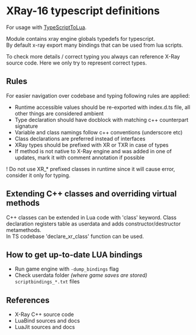 # XRay-16 typescript definitions

For usage with [TypeScriptToLua](https://typescripttolua.github.io/docs/getting-started).

<p>
Module contains xray engine globals typedefs for typescript. <br/>
By default x-ray export many bindings that can be used from lua scripts.

To check more details / correct typing you always can reference X-Ray source code.
Here we only try to represent correct types.
</p>

## Rules

For easier navigation over codebase and typing following rules are applied:

 - Runtime accessible values should be re-exported with index.d.ts file, all other things are considered ambient
 - Type declaration should have docblock with matching c++ counterpart signature
 - Variable and class namings follow c++ conventions (underscore etc)
 - Class declarations are preferred instead of interfaces
 - XRay types should be prefixed with XR or TXR in case of types
 - If method is not native to X-Ray engine and was added in one of updates, mark it with comment annotation if possible

! Do not use XR_* prefixed classes in runtime since it will cause error, consider it only for typing.

## Extending C++ classes and overriding virtual methods

<p>
C++ classes can be extended in Lua code with 'class' keyword. 
Class declaration registers table as userdata and adds constructor/destructor metamethods. <br/>
In TS codebase 'declare_xr_class' function can be used.

</p>

## How to get up-to-date LUA bindings

- Run game engine with ```-dump_bindings``` flag
- Check userdata folder _(where game saves are stored)_ ```scriptbindings_*.txt``` files

## References

- X-Ray C++ source code
- LuaBind sources and docs
- LuaJit sources and docs
